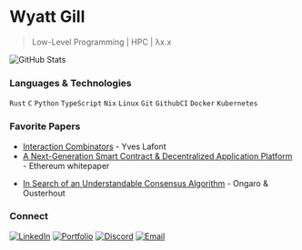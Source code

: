 # Wyatt Gill

> Low-Level Programming | HPC | λx.x

<!-- ![intro](https://github.com/user-attachments/assets/047f1da7-b826-4779-96c3-460235780171) -->

<!-- [![Top Langs](https://github-readme-stats.vercel.app/api/top-langs/?username=wyattgill9&theme=tokyonight&hide_border=true&hide=issues&count_private=true)](https://github.com/anuraghazra/github-readme-stats) -->
![GitHub Stats](https://github-readme-stats.vercel.app/api?username=wyattgill9&show_icons=true&theme=tokyonight&hide_border=true&hide=issues&count_private=true)

### Languages & Technologies
`Rust` `C` `Python` `TypeScript` `Nix` `Linux` `Git` `GithubCI` `Docker` `Kubernetes`

### Favorite Papers
- [Interaction Combinators]([https://core.ac.uk/download/pdf/81113716.pdf](https://pdf.sciencedirectassets.com/272575/1-s2.0-S0890540100X00600/1-s2.0-S0890540197926432/main.pdf?X-Amz-Security-Token=IQoJb3JpZ2luX2VjEIn%2F%2F%2F%2F%2F%2F%2F%2F%2F%2FwEaCXVzLWVhc3QtMSJGMEQCID1XRxiEr2aAM0K9sSsIHq3g3Qu%2FsEalnYfhlxBloN9eAiAkJQJSblMPvf3%2Bbb2ucbwYTbLawgZiJ%2BJ6seXYxQW%2B6yqzBQhSEAUaDDA1OTAwMzU0Njg2NSIMlGlZkzBlrnBDHza3KpAF3BYG2meboqEXcF50jZiCBXy1NwcI91AC67n9klcwsksqU2nnJ%2BAf83SZyZMEcENk0RppSRcnS4xqFnW45fZXNtBr4eq0TvrK4CML3roQ3y1%2FnhodDzbLLmFIINpfnT2Y5qFP7031Vi74V7hAs6K%2FgBNuGwOozLj7x2LTU2xSIdHnCDmEcg6yBXtWkOxtUjjmCxKrBokYK3n0prO4GA7V%2FFE5AeYJXAT5TT4AixzYTehRJo%2Byvc0jLLi1KPr9zhKLD%2BOu97kJByxZXAOFvmF0s3uJ6nzv7ID37oOY63vA%2F1tMgUbLqAHau%2FHJIOJKmyw1sCnwFAvdWOiHa7opcov1qLm7SCkwlJ2Wju693CiCGpWDkLyZ7rXOAC8Okq7%2FqfDHH9S7X1i4lLvS6rtsyEBjNsOYLd173AYEdVamSnd0BxyPTuvMEhdtfiNxgCHifEmYwDCS7kM%2B51zFWCcAQarq77ayPcGfnB1LrF3H5h%2F3v6E4N3OUaO9EurjWe4zJpZjIpcFv4%2Fx8hEhvF7dAZx4QorSkxO5NM9m94pEh7L0ObUTPdrXiklqpw%2BX%2Fl97jDlRQuAqa2PoUedg%2BZhMXGHehiu9wSTVMN5RCm3il1v2LFwW3MfIGztw6CY0leSXwHZx57cLO5Dr32v1uIhNZefaESyOkMSNRDOkashD%2BM9vgqQzcaN%2Bid85FY%2F7qs9KHPUj8XUjwuY8sE%2F5fqrYcB7G4dIN67gNH%2FK2lKn3b5eY8z5kXTCYsFl7EvUH6OPjLSOJkZlj6ZU57T%2BoQrzzE%2Fc5YR6UQ1lgQNXVRwuqJesDGf9GB4yCXu56Qg7nCsqWbD%2B3Mz%2Fk%2BZawFDyghGbIRnOM5Ffw9DeBT4UxAmhnmle%2BoOpkw45jUwQY6sgEfnhopitkUcFZ7UGWtNs8Oj6nHodRTlJt30wwpr%2B8fuXWYFv%2FN8FIbjsWznPu883Vwa3l5o9od7ZTyvBdue8qLg0EI%2Btlje1ZykOj0GLlG%2Fy1B8ubnHsuGAhnDE322NV%2B%2F5rkPxtQjL%2FiaR9jTvRoqDQSiUzn5tOPQZDQjsoVvvNqLqidsQIIIxQsYEtI5KlZcOd0AolfdumP%2FhNGbqP7SN1kPh8jKB3D4FlTzJyt%2BBetr&X-Amz-Algorithm=AWS4-HMAC-SHA256&X-Amz-Date=20250527T023608Z&X-Amz-SignedHeaders=host&X-Amz-Expires=300&X-Amz-Credential=ASIAQ3PHCVTY2AYGHJFE%2F20250527%2Fus-east-1%2Fs3%2Faws4_request&X-Amz-Signature=a5ddf005ea162df8433f2f23a380e0e1eb3bc29ae361273adc51913ffe37c776&hash=d025bd8886b7b108e95fb931af763620b8c85cb6be01f3ff933df32e704c73f0&host=68042c943591013ac2b2430a89b270f6af2c76d8dfd086a07176afe7c76c2c61&pii=S0890540197926432&tid=spdf-bdd4719e-dbae-476e-bf0a-9867d2a298aa&sid=bfed4f146e9c95434a0a8464c72a98279225gxrqa&type=client&tsoh=d3d3LnNjaWVuY2VkaXJlY3QuY29t&rh=d3d3LnNjaWVuY2VkaXJlY3QuY29t&ua=0f155d5655525709525c5d&rr=94621f73983b08c4&cc=us)) - Yves Lafont
- [A Next-Generation Smart Contract & Decentralized Application Platform](https://blockchainlab.com/pdf/Ethereum_white_paper-a_next_generation_smart_contract_and_decentralized_application_platform-vitalik-buterin.pdf) - Ethereum whitepaper
<!-- [Sui](https://docs.sui.io/paper/sui.pdf) - Sui Whitepaper --->
- [In Search of an Understandable Consensus Algorithm](https://raft.github.io/raft.pdf) - Ongaro & Ousterhout
 
### Connect
[![LinkedIn](https://img.shields.io/badge/LinkedIn-0077B5?style=flat&logo=linkedin)](https://www.linkedin.com/in/wyatt-gill-17380b323/)
[![Portfolio](https://img.shields.io/badge/Portfolio-000?style=flat&logo=vercel)](https://portfolio-website-9asx-wyatt-gills-projects.vercel.app/)
[![Discord](https://img.shields.io/badge/Discord-5865F2?style=flat&logo=discord)](https://discord.gg/wDNT2d4Zea)
[![Email](https://img.shields.io/badge/Email-D14836?style=flat&logo=gmail)](mailto:wyattgill01@outlook.com)
